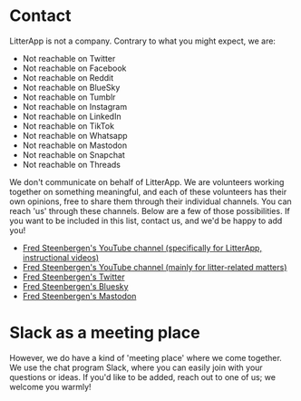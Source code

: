 # Contact

LitterApp is not a company. Contrary to what you might expect, we are:

- Not reachable on Twitter
- Not reachable on Facebook
- Not reachable on Reddit
- Not reachable on BlueSky
- Not reachable on Tumblr
- Not reachable on Instagram
- Not reachable on LinkedIn
- Not reachable on TikTok
- Not reachable on Whatsapp
- Not reachable on Mastodon
- Not reachable on Snapchat
- Not reachable on Threads

We don't communicate on behalf of LitterApp. We are volunteers working together on something meaningful, and each of these volunteers has their own opinions, free to share them through their individual channels. You can reach 'us' through these channels. Below are a few of those possibilities. If you want to be included in this list, contact us, and we'd be happy to add you!

- [Fred Steenbergen's YouTube channel (specifically for LitterApp, instructional videos)](https://www.youtube.com/channel/UCVOvA50khpsa1aChMwFeI6g)
- [Fred Steenbergen's YouTube channel (mainly for litter-related matters)](https://www.youtube.com/channel/UC0znuQKQO5-YGGaSlutg5WA)
- [Fred Steenbergen's Twitter](https://twitter.com/fredsteenbergen)
- [Fred Steenbergen's Bluesky](https://bsky.app/profile/fredsteenbergen.bsky.social)
- [Fred Steenbergen's Mastodon](https://mastodon.nl/@fredsteenbergen)

# Slack as a meeting place
However, we do have a kind of 'meeting place' where we come together. We use the chat program Slack, where you can easily join with your questions or ideas. If you'd like to be added, reach out to one of us; we welcome you warmly!
